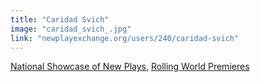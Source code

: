 ```yaml
---
title: "Caridad Svich"
image: "caridad_svich_.jpg"
link: "newplayexchange.org/users/240/caridad-svich"
---
```


[National Showcase of New Plays](/affiliated-artists/national-showcase-of-new-plays), [Rolling World Premieres](/affiliated-artists/rolling-world-premieres)

